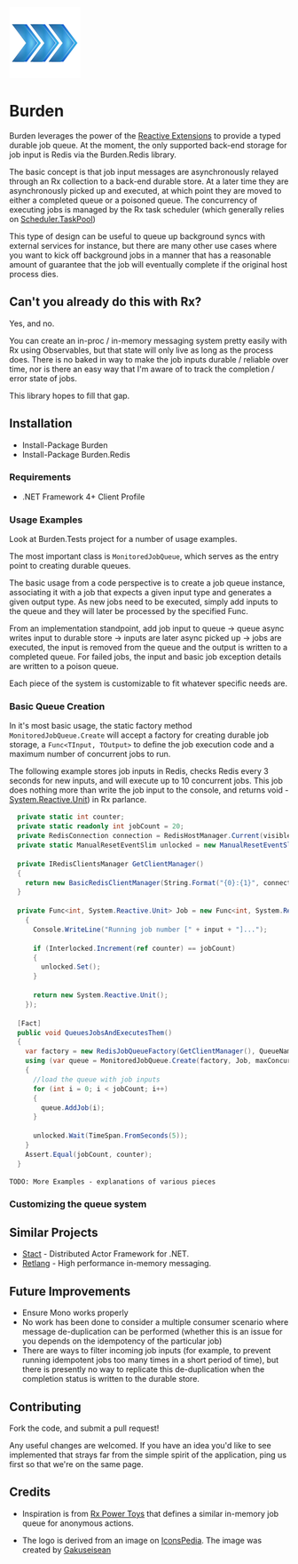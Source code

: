 ![Logo](https://github.com/EastPoint/Burden/raw/master/logo-128.png)

# Burden

Burden leverages the power of the [Reactive Extensions](http://msdn.microsoft.com/en-us/data/gg577609) to provide a typed durable job queue.  At the moment, the only supported back-end storage for job input is Redis via the Burden.Redis library.

The basic concept is that job input messages are asynchronously relayed through an Rx collection to a back-end durable store.  At a later time they are asynchronously picked up and executed, at which point they are moved to either a completed queue or a poisoned queue.  The concurrency of executing jobs is managed by the Rx task scheduler (which generally relies on [Scheduler.TaskPool](http://msdn.microsoft.com/en-us/library/system.reactive.concurrency.scheduler.taskpool(v=vs.103).aspx))

This type of design can be useful to queue up background syncs with external services for instance, but there are many other use cases where you want to kick off background jobs in a manner that has a reasonable amount of guarantee that the job will eventually complete if the original host process dies.

## Can't you already do this with Rx?

Yes, and no.  

You can create an in-proc / in-memory messaging system pretty easily with Rx using Observables, but that state will only live as long as the process does.  There is no baked in way to make the job inputs durable / reliable over time, nor is there an easy way that I'm aware of to track the completion / error state of jobs.

This library hopes to fill that gap.

## Installation

* Install-Package Burden
* Install-Package Burden.Redis

### Requirements

* .NET Framework 4+ Client Profile

### Usage Examples

Look at Burden.Tests project for a number of usage examples.

The most important class is ```MonitoredJobQueue```, which serves as the entry point to creating durable queues.

The basic usage from a code perspective is to create a job queue instance, associating it with a job that expects a given input type and generates a given output type.  As new jobs need to be executed, simply add inputs to the queue and they will later be processed by the specified Func<T>.

From an implementation standpoint, add job input to queue -> queue async writes input to durable store -> inputs are later async picked up -> jobs are executed, the input is removed from the queue and the output is written to a completed queue.  For failed jobs, the input and basic job exception details are written to a poison queue.

Each piece of the system is customizable to fit whatever specific needs are.


### Basic Queue Creation

In it's most basic usage, the static factory method ```MonitoredJobQueue.Create``` will accept a factory for creating durable job storage, a ```Func<TInput, TOutput>``` to define the job execution code and a maximum number of concurrent jobs to run.

The following example stores job inputs in Redis, checks Redis every 3 seconds for new inputs, and will execute up to 10 concurrent jobs.  This job does nothing more than write the job input to the console, and returns void - [System.Reactive.Unit](http://msdn.microsoft.com/en-us/library/system.reactive.unit(v=vs.103).aspx)) in Rx parlance.

```csharp
  private static int counter;
  private static readonly int jobCount = 20;
  private RedisConnection connection = RedisHostManager.Current(visible: true);
  private static ManualResetEventSlim unlocked = new ManualResetEventSlim(false);

  private IRedisClientsManager GetClientManager()
  {
    return new BasicRedisClientManager(String.Format("{0}:{1}", connection.Host, connection.Port));
  }

  private Func<int, System.Reactive.Unit> Job = new Func<int, System.Reactive.Unit>(input =>
    {
      Console.WriteLine("Running job number [" + input + "]...");

      if (Interlocked.Increment(ref counter) == jobCount)
      {
        unlocked.Set();
      }
      
      return new System.Reactive.Unit();
    });

  [Fact]
  public void QueuesJobsAndExecutesThem()
  {
    var factory = new RedisJobQueueFactory(GetClientManager(), QueueNames.Default);
    using (var queue = MonitoredJobQueue.Create(factory, Job, maxConcurrentJobsToExecute: 10, pollingInterval: TimeSpan.FromSeconds(3)))
    {
      //load the queue with job inputs
      for (int i = 0; i < jobCount; i++)
      {
        queue.AddJob(i);
      }

      unlocked.Wait(TimeSpan.FromSeconds(5));
    }
    Assert.Equal(jobCount, counter);
  }
```

```TODO: More Examples - explanations of various pieces```

### Customizing the queue system 

## Similar Projects

* [Stact](https://github.com/phatboyg/Stact) - Distributed Actor Framework for .NET.  
* [Retlang](http://code.google.com/p/retlang/) - High performance in-memory messaging.

## Future Improvements

* Ensure Mono works properly
* No work has been done to consider a multiple consumer scenario where message de-duplication can be performed (whether this is an issue for you depends on the idempotency of the particular job)
* There are ways to filter incoming job inputs (for example, to prevent running idempotent jobs too many times in a short period of time), but there is presently no way to replicate this de-duplication when the completion status is written to the durable store.

## Contributing

Fork the code, and submit a pull request!  

Any useful changes are welcomed.  If you have an idea you'd like to see implemented that strays far from the simple spirit of the application, ping us first so that we're on the same page.

## Credits

* Inspiration is from [Rx Power Toys](http://rxpowertoys.codeplex.com/) that defines a similar in-memory job queue for anonymous actions.

* The logo is derived from an image on [IconsPedia](http://www.iconspedia.com/icon/rank-blue-icon-22265.html).  The image was created by [Gakuseisean](http://gakuseisean.deviantart.com/)